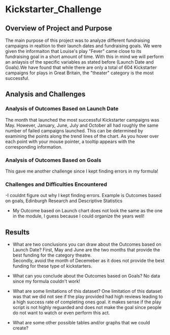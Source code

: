 # Kickstarter_Challenge

## Overview of Project and Purpose
The main purpose of this project was to analyze different fundraising campaigns in realtion to their launch dates and fundraising goals. 
We were given the informaiton that Louise's play "Fever" came close to its fundraising goal in a short amount of time. 
With this in mind we will perform an anlaysis of the specific variables as stated before (Launch Date and Goals).We have found that while there are only a total of 604 Kickstarter campaigns for plays in Great Britain, 
the "theater" category is the most successful.

## Analysis and Challenges

### Analysis of Outcomes Based on Launch Date
The month that launched the most successful Kickstarter campaigns was May. However, January, June, 
July and October all had roughly the same number of failed campaigns launched. 
This can be determined by examining the points along the trend lines of the chart. 
As you hover over each point with your mouse pointer, a tooltip appears with the corresponding information.

### Analysis of Outcomes Based on Goals
This gave me another challenge since I kept finding errors in my formula!

### Challenges and Difficulties Encountered
-I couldnt figure out why I kept finding errors. Example is Outcomes based on goals, Edinburgh Research and Descriptive Statistics
- My Outcome based on Launch chart does not look the same as the one in the module, I guess because I could organize the years well!

## Results

- What are two conclusions you can draw about the Outcomes based on Launch Date?
First, May and June are the two months that provide the best funding for the category theatre.  
Secondly, avoid the month of Decemeber as it does not provide the best funding for these type of kickstarters.

- What can you conclude about the Outcomes based on Goals?
No data since my formula couldn't work!

- What are some limitations of this dataset?
One limitation of this dataset was that we did not see if the play provided had high reviews leading to a high success 
rate of completing ones goal. it makes sense if the play script is not highly 
reguarded and does not make the goal since people do not want to watch or even perform this act.

- What are some other possible tables and/or graphs that we could create?







